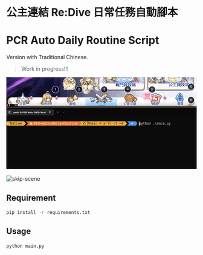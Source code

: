 # 公主連結 Re:Dive 日常任務自動腳本

# PCR Auto Daily Routine Script

Version with Traditional Chinese.

> Work in progress!!!

![back-to-home](./docs/back-to-home-demo.gif)

![skip-scene](./docs/skip-scene-demo.gif)

## Requirement

```bash
pip install -r requirements.txt
```

## Usage

```bash
python main.py
```
